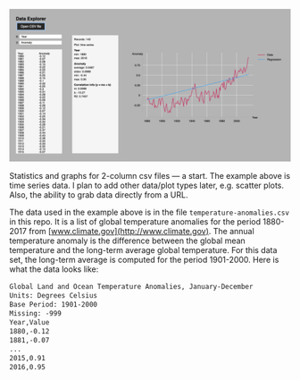 ![Image](dataviewer.png)

Statistics and graphs for 2-column csv files — a start.  The example above is time series data.  I plan to add other data/plot types later, e.g. scatter plots.  Also, the ability to grab data directly from a URL.

The data used in the example above is in the file `temperature-anomalies.csv` in this repo. It is a list of global temperature anomalies for the period 1880-2017 from [www.climate.gov](http://www.climate.gov). The annual temperature anomaly is the difference between the global mean temperature and the long-term average global temperature. For this data set, the long-term average is computed for the period 1901-2000. Here is what the data looks like:

```
Global Land and Ocean Temperature Anomalies, January-December
Units: Degrees Celsius
Base Period: 1901-2000
Missing: -999
Year,Value
1880,-0.12
1881,-0.07
...
2015,0.91
2016,0.95
```
